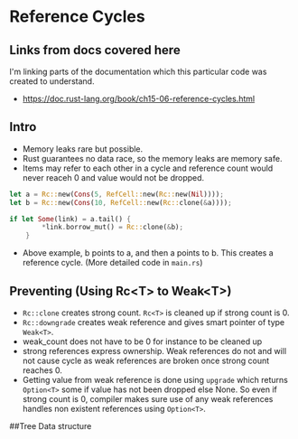 # Reference Cycles

## Links from docs covered here

I'm linking parts of the documentation which this particular code was created to understand.

- <https://doc.rust-lang.org/book/ch15-06-reference-cycles.html>

## Intro

- Memory leaks rare but possible.
- Rust guarantees no data race, so the memory leaks are memory safe.
- Items may refer to each other in a cycle and reference count would never reaceh 0 and value would not be dropped.

```rust
let a = Rc::new(Cons(5, RefCell::new(Rc::new(Nil))));
let b = Rc::new(Cons(10, RefCell::new(Rc::clone(&a))));

if let Some(link) = a.tail() {
        *link.borrow_mut() = Rc::clone(&b);
    }
```

- Above example, b points to a, and then a points to b. This creates a reference cycle. (More detailed code in `main.rs`)

## Preventing (Using Rc<T\> to Weak\<T\>)

- `Rc::clone` creates strong count. `Rc<T>` is cleaned up if strong count is 0.
- `Rc::downgrade` creates weak reference and gives smart pointer of type `Weak<T>`.
- weak_count does not have to be 0 for instance to be cleaned up
- strong references express ownership. Weak references do not and will not cause cycle as weak references are broken once strong count reaches 0.
- Getting value from weak reference is done using `upgrade` which returns `Option<T>` some if value has not been dropped else None. So even if strong count is 0, compiler makes sure use of any weak references handles non existent references using `Option<T>`.

##Tree Data structure

